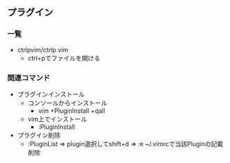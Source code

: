 ## プラグイン

### 一覧

* ctrlpvim/ctrlp.vim
  * ctrl+pでファイルを開ける

### 関連コマンド

* プラグインインストール
    * コンソールからインストール
        * vim +PluginInstall +qall
    * vim上でインストール
        * :PluginInstall
* プラグイン削除
    * :PluginList => plugin選択してshift+d => :e ~/.vimrcで当該Pluginの記載削除
